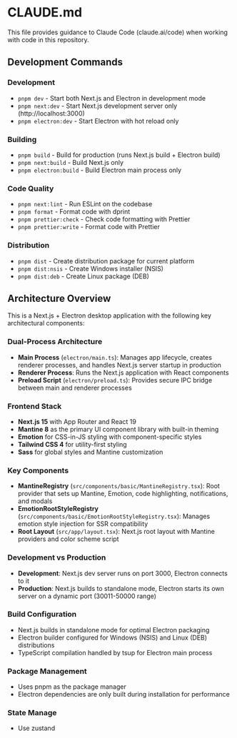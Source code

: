 # CLAUDE.md

This file provides guidance to Claude Code (claude.ai/code) when working with code in this repository.

## Development Commands

### Development

- `pnpm dev` - Start both Next.js and Electron in development mode
- `pnpm next:dev` - Start Next.js development server only (http://localhost:3000)
- `pnpm electron:dev` - Start Electron with hot reload only

### Building

- `pnpm build` - Build for production (runs Next.js build + Electron build)
- `pnpm next:build` - Build Next.js only
- `pnpm electron:build` - Build Electron main process only

### Code Quality

- `pnpm next:lint` - Run ESLint on the codebase
- `pnpm format` - Format code with dprint
- `pnpm prettier:check` - Check code formatting with Prettier
- `pnpm prettier:write` - Format code with Prettier

### Distribution

- `pnpm dist` - Create distribution package for current platform
- `pnpm dist:nsis` - Create Windows installer (NSIS)
- `pnpm dist:deb` - Create Linux package (DEB)

## Architecture Overview

This is a Next.js + Electron desktop application with the following key architectural components:

### Dual-Process Architecture

- **Main Process** (`electron/main.ts`): Manages app lifecycle, creates renderer processes, and handles Next.js server startup in production
- **Renderer Process**: Runs the Next.js application with React components
- **Preload Script** (`electron/preload.ts`): Provides secure IPC bridge between main and renderer processes

### Frontend Stack

- **Next.js 15** with App Router and React 19
- **Mantine 8** as the primary UI component library with built-in theming
- **Emotion** for CSS-in-JS styling with component-specific styles
- **Tailwind CSS 4** for utility-first styling
- **Sass** for global styles and Mantine customization

### Key Components

- **MantineRegistry** (`src/components/basic/MantineRegistry.tsx`): Root provider that sets up Mantine, Emotion, code highlighting, notifications, and modals
- **EmotionRootStyleRegistry** (`src/components/basic/EmotionRootStyleRegistry.tsx`): Manages emotion style injection for SSR compatibility
- **Root Layout** (`src/app/layout.tsx`): Next.js root layout with Mantine providers and color scheme script

### Development vs Production

- **Development**: Next.js dev server runs on port 3000, Electron connects to it
- **Production**: Next.js builds to standalone mode, Electron starts its own server on a dynamic port (30011-50000 range)

### Build Configuration

- Next.js builds in standalone mode for optimal Electron packaging
- Electron builder configured for Windows (NSIS) and Linux (DEB) distributions
- TypeScript compilation handled by tsup for Electron main process

### Package Management

- Uses pnpm as the package manager
- Electron dependencies are only built during installation for performance

### State Manage

- Use zustand
